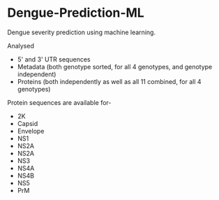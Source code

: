 # Dengue-Prediction-ML

Dengue severity prediction using machine learning.

Analysed 
* 5' and 3' UTR sequences
* Metadata (both genotype sorted, for all 4 genotypes, and genotype independent)
* Proteins (both independently as well as all 11 combined, for all 4 genotypes)

Protein sequences are available for-
* 2K
* Capsid
* Envelope
* NS1
* NS2A
* NS2A
* NS3
* NS4A
* NS4B
* NS5
* PrM
